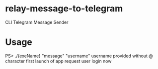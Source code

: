 # relay-message-to-telegram
CLI Telegram Message Sender
# Usage
PS> ./{exeName} "message" "username" 
username provided without @ character
first launch of app request user login now
